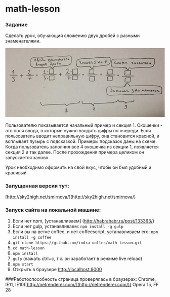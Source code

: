 math-lesson
===========

### Задание 

Сделать урок, обучающий сложению двух дробей с разными знаменателями.

<img src="https://github.com/indra-uolles/math-lesson/raw/master/test.jpeg"/>

Пользователю показывается начальный пример и секция 1. Окошечки - это поля ввода, в которые нужно вводить цифры по очереди. Если пользователь вводит неправильную цифру, она становится красной, и всплывает пузырь с подсказкой. Примеры подсказок даны на схеме. Когда пользователь заполнил все 4 окошечка из секции 1, появляется секция 2  и так далее. После прохождения примера целиком он запускается заново. 

Урок необходимо оформить на свой вкус, чтобы он был удобный и красивый.

### Запущенная версия тут:
[http://sky2high.net/smirnova/](http://sky2high.net/smirnova/)

### Запуск сайта на локальной машине:

1. Если нет npm, [устанавливаем] (http://habrahabr.ru/post/133363/)
2. Если нет gulp, устанавливаем: `npm install -g gulp`
3. Если вы на ветке coffee, и нет coffeescript, устанавливаем его:
   `npm install -g coffee`
4. `git clone https://github.com/indra-uolles/math-lesson.git`
5. `cd math-lesson`
5. `npm install`
6. `gulp` (нажать ctrl+c, т.к. он заработает в режиме live reload)
6. `npm start`
7. Открыть в браузере [http://localhost:9000](http://localhost:9000)

###Работоспособность
страница проверялась в браузерах: Chrome, IE11, IE10([http://netrenderer.com/](http://netrenderer.com/)) Opera 15, FF 28